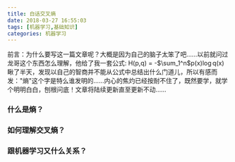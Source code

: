 ```yaml
---
title: 白话交叉熵
date: 2018-03-27 16:55:03
tags: [机器学习,基础知识]
categories: 机器学习
---
```

前言：为什么要写这一篇文章呢？大概是因为自己的脑子太笨了吧……以前就问过龙哥这个东西怎么理解，他给了我一套公式: H(p,q) = -$\sum_1^n$p(x)$\log$q(x)瞅了半天，发现以自己的智商并不能从公式中总结出什么门道儿，所以有感而发："熵"这个字是特么谁发明的……内心的焦灼已经按耐不住了，既然要学，就学个明明白白，刨根问底！文章将陆续更新直至更新不动……
### 什么是熵？
### 如何理解交叉熵？
### 跟机器学习又什么关系？

